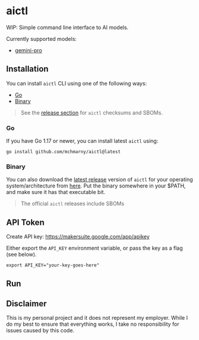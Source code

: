 # aictl

WIP: Simple command line interface to AI models.

Currently supported models: 

* [gemini-pro](https://ai.google.dev/models/gemini#model_variations)


## Installation 

You can install `aictl` CLI using one of the following ways:

* [Go](#go)
* [Binary](#binary)

> See the [release section](https://github.com/mchmarny/aictl/releases/latest) for `aictl` checksums and SBOMs.

### Go

If you have Go 1.17 or newer, you can install latest `aictl` using:

```shell
go install github.com/mchmarny/aictl@latest
```

### Binary 

You can also download the [latest release](https://github.com/mchmarny/aictl/releases/latest) version of `aictl` for your operating system/architecture from [here](https://github.com/mchmarny/aictl/releases/latest). Put the binary somewhere in your $PATH, and make sure it has that executable bit.

> The official `aictl` releases include SBOMs

## API Token

Create API key: https://makersuite.google.com/app/apikey

Either export the `API_KEY` environment variable, or pass the key as a flag (see below).

```shell
export API_KEY="your-key-goes-here"
```

## Run




## Disclaimer

This is my personal project and it does not represent my employer. While I do my best to ensure that everything works, I take no responsibility for issues caused by this code.


